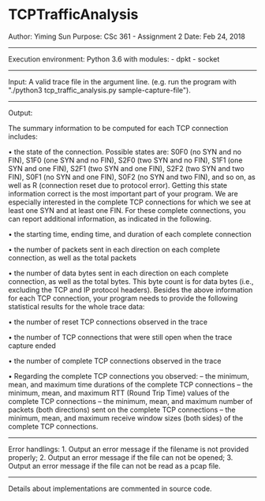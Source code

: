 # TCPTrafficAnalysis
Author:  Yiming Sun
Purpose:  CSc 361 - Assignment 2
Date:  Feb 24, 2018

--------------------------------------------------------------------------

Execution environment:
	Python 3.6 with modules:
		- dpkt
		- socket

--------------------------------------------------------------------------

Input:
A valid trace file in the argument line. (e.g. run the program with "./python3 tcp_traffic_analysis.py sample-capture-file").

--------------------------------------------------------------------------

Output:

The summary information to be computed for each TCP connection includes:

• the state of the connection. Possible states are: S0F0 (no SYN and no FIN), S1F0 (one SYN and no FIN), S2F0 (two SYN and no FIN), S1F1 (one SYN and one FIN), S2F1 (two SYN and one FIN), S2F2 (two SYN and two FIN), S0F1 (no SYN and one FIN), S0F2 (no SYN and two FIN), and so on, as well as R (connection reset due to protocol error). Getting this state information correct is the most important part of your program. We are especially interested in the complete TCP connections for which we see at least one SYN and at least one FIN.
For these complete connections, you can report additional information, as indicated in the following.

• the starting time, ending time, and duration of each complete connection

• the number of packets sent in each direction on each complete connection, as well as the total packets

• the number of data bytes sent in each direction on each complete connection, as well as the total bytes. This byte count is for data bytes (i.e., excluding the TCP and IP protocol headers).
Besides the above information for each TCP connection, your program needs to provide the following statistical results for the whole trace data:

• the number of reset TCP connections observed in the trace

• the number of TCP connections that were still open when the trace capture ended

• the number of complete TCP connections observed in the trace

• Regarding the complete TCP connections you observed:
	– the minimum, mean, and maximum time durations of the complete TCP connections
	– the minimum, mean, and maximum RTT (Round Trip Time) values of the complete TCP connections
	– the minimum, mean, and maximum number of packets (both directions) sent on the complete TCP connections
	– the minimum, mean, and maximum receive window sizes (both sides) of the complete TCP connections.

--------------------------------------------------------------------------

Error handlings:
	1. Output an error message if the filename is not provided properly;
	2. Output an error message if the file can not be opened;
	3. Output an error message if the file can not be read as a pcap file.

--------------------------------------------------------------------------

Details about implementations are commented in source code.
